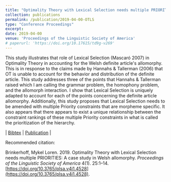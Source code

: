 ```yaml
---
title: "Optimality Theory with Lexical Selection needs multiple PRIORITIES: A case study in Welsh allomorphy"
collection: publications
permalink: /publication/2019-04-00-OTLS
type: "Conference Proceedings"
excerpt: 
date: 2019-04-00
venue: 'Proceedings of the Linguistic Society of America'
# paperurl: 'https://doi.org/10.17615/td9g-v269'
---
```


This study illustrates that role of Lexical Selection (Mascaró 2007) in Optimality Theory in accounting for the Welsh definite article's allomorphy. This is in response to the claims made by Hannahs & Tallerman (2006) that OT is unable to account for the behavior and distribution of the definite article. This study addresses three of the points that Hannahs & Tallerman raised which I am calling the grammar problem, the homophony problem, and the allomorph interaction. I show that Lexical Selection is uniquely adapted to account for each of the points concerning the definite article allomorphy. Additionally, this study proposes that Lexical Selection needs to be amended with multiple Priority constraints that are morpheme specific. It also appears that there appears to exist a unique relationship between the constraint rankings of these multiple Priority constraints in what is called the prioritization of the hierarchy.

\| [Bibtex](../../bibliographies/brinkerhoffOptimalityTheoryLexical2019.bib) \| [Publication](../../files/brinkerhoffOptimalityTheoryLexical2019.pdf) \| 

Recommended citation:

Brinkerhoff, Mykel Loren. 2019. Optimality Theory with Lexical Selection needs multiple PRIORITIES: A case study in Welsh allomorphy. *Proceedings of the Linguistic Society of America* 4(1). 25:1–14. [https://doi.org/10.3765/plsa.v4i1.4528](https://doi.org/10.3765/plsa.v4i1.4528).